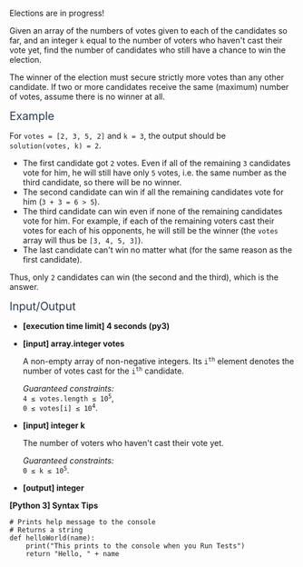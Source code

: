 <p>Elections are in progress!</p>
<p>Given an array of the numbers of votes given to each of the candidates so far, and an integer <code>k</code> equal to the number of voters who haven't cast their vote yet, find the number of candidates who still have a chance to win the election.</p>
<p>The winner of the election must secure strictly more votes than any other candidate. If two or more candidates receive the same (maximum) number of votes, assume there is no winner at all.</p>
<p><span class="markdown--header" style="color:#2b3b52;font-size:1.4em">Example</span></p>
<p>For <code>votes = [2, 3, 5, 2]</code> and <code>k = 3</code>, the output should be<br />
<code>solution(votes, k) = 2</code>.</p>
<ul>
<li>The first candidate got <code>2</code> votes. Even if all of the remaining <code>3</code> candidates vote for him, he will still have only <code>5</code> votes, i.e. the same number as the third candidate, so there will be no winner.</li>
<li>The second candidate can win if all the remaining candidates vote for him (<code>3 + 3 = 6 &gt; 5</code>).</li>
<li>The third candidate can win even if none of the remaining candidates vote for him. For example, if each of the remaining voters cast their votes for each of his opponents, he will still be the winner (the <code>votes</code> array will thus be <code>[3, 4, 5, 3]</code>).</li>
<li>The last candidate can't win no matter what (for the same reason as the first candidate).</li>
</ul>
<p>Thus, only <code>2</code> candidates can win (the second and the third), which is the answer.</p>
<p><span class="markdown--header" style="color:#2b3b52;font-size:1.4em">Input/Output</span></p>
<ul>
<li>
<p><strong>[execution time limit] 4 seconds (py3)</strong></p>
</li>
<li>
<p><strong>[input] array.integer votes</strong></p>
<p>A non-empty array of non-negative integers. Its <code>i<sup>th</sup></code> element denotes the number of votes cast for the <code>i<sup>th</sup></code> candidate.</p>
<p><em>Guaranteed constraints:</em><br />
<code>4 ≤ votes.length ≤ 10<sup>5</sup></code>,<br />
<code>0 ≤ votes[i] ≤ 10<sup>4</sup></code>.</p>
</li>
<li>
<p><strong>[input] integer k</strong></p>
<p>The number of voters who haven't cast their vote yet.</p>
<p><em>Guaranteed constraints:</em><br />
<code>0 ≤ k ≤ 10<sup>5</sup></code>.</p>
</li>
<li>
<p><strong>[output] integer</strong></p>
</li>
</ul>
<p><strong>[Python 3] Syntax Tips</strong></p>
<pre><code class="language-python"><span class="hljs-comment"># Prints help message to the console</span>
<span class="hljs-comment"># Returns a string</span>
<span class="hljs-keyword">def</span> <span class="hljs-title function_">helloWorld</span>(<span class="hljs-params">name</span>):
    <span class="hljs-built_in">print</span>(<span class="hljs-string">"This prints to the console when you Run Tests"</span>)
    <span class="hljs-keyword">return</span> <span class="hljs-string">"Hello, "</span> + name

</code></pre>
